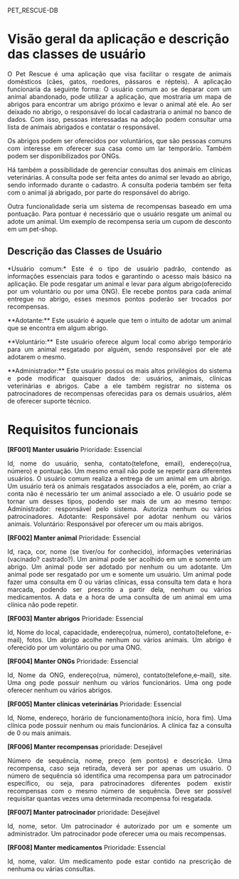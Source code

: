 PET_RESCUE-DB
# Visão geral da aplicação e descrição das classes de usuário
<p align="justify">
O Pet Rescue é uma aplicação que visa facilitar o resgate de animais domésticos (cães, gatos, roedores, pássaros e répteis).  A aplicação funcionaria da seguinte forma: O usuário comum ao se deparar com um animal abandonado, pode utilizar a aplicação, que mostraria um mapa de abrigos para encontrar um abrigo próximo e levar o animal até ele. Ao ser deixado no abrigo, o responsável do local cadastraria o animal no banco de dados. Com isso, pessoas interessadas na adoção podem consultar uma lista de animais abrigados e contatar o responsável.
</p>
<p align="justify">
Os abrigos podem ser oferecidos por voluntários, que são pessoas comuns com interesse em oferecer sua casa como um lar temporário. Também podem ser disponibilizados por ONGs.
</p>
<p align="justify">
Há também a possibilidade de gerenciar consultas dos animais em clínicas veterinárias. A consulta pode ser feita antes do animal ser levado ao abrigo, sendo informado durante o cadastro. A consulta poderia também ser feita com o animal já abrigado, por parte do responsável do abrigo.
</p>
<p align="justify">
Outra funcionalidade seria um sistema de recompensas baseado em uma pontuação. Para pontuar é necessário que o usuário resgate um animal ou adote um animal. Um exemplo de recompensa seria um cupom de desconto em um pet-shop.  
</p>


## Descrição das Classes de Usuário
<p align="justify">
*Usuário comum:* Este é o tipo de usuário padrão, contendo as informações essenciais para todos e garantindo o acesso mais básico na aplicação. Ele pode resgatar um animal e levar para algum abrigo(oferecido por um voluntário ou  por uma ONG). Ele recebe pontos para cada animal entregue no abrigo, esses mesmos pontos poderão ser trocados por recompensas.
</p>  
<p align="justify">
**Adotante:** Este usuário é aquele que tem o intuito de adotar um animal que se encontra em algum abrigo. 
</p>
<p align="justify">
**Voluntário:** Este usuário oferece algum local como abrigo temporário para um animal resgatado por alguém, sendo responsável por ele até adotarem o mesmo.
</p>
<p align="justify">
**Administrador:** Este usuário possui os mais altos privilégios do sistema e pode modificar quaisquer dados de: usuários, animais, clínicas veterinárias e abrigos. Cabe a ele também registrar no sistema os patrocinadores de recompensas oferecidas para os demais usuários, além de oferecer suporte técnico.  
</p>

# Requisitos funcionais
**[RF001] Manter usuário**
Prioridade: Essencial
<p align="justify">
Id, nome do usuário, senha, contato(telefone, email), endereço(rua, número) e pontuação. Um mesmo email não pode se repetir para diferentes usuários. O usuário comum realiza a entrega de um animal em um abrigo. Um usuário terá os animais resgatados associados a ele, porém, ao criar a conta não é necessário ter um animal associado a ele. O usuário pode se tornar um desses tipos, podendo ser mais de um ao mesmo tempo:
Administrador: responsável pelo sistema. Autoriza nenhum ou vários patrocinadores.
Adotante: Responsável por adotar nenhum ou vários animais.
Voluntário: Responsável por oferecer um ou mais abrigos.
</p>

**[RF002] Manter animal**
Prioridade: Essencial
<p align="justify">
Id, raça, cor, nome (se tiver/ou for conhecido), informações veterinárias (vacinado? castrado?). Um animal pode ser acolhido em um e somente um abrigo. Um animal pode ser adotado por nenhum ou um adotante. Um animal pode ser resgatado por um e somente um usuário. Um animal pode fazer uma consulta em 0 ou várias clínicas, essa consulta tem data e hora marcada, podendo ser prescrito a partir dela, nenhum ou vários medicamentos. A data e a hora de uma consulta de um animal em uma clínica não pode repetir.
</p>

**[RF003] Manter abrigos**
Prioridade: Essencial
<p align="justify">
Id, Nome do local, capacidade, endereço(rua, número), contato(telefone, e-mail), fotos. Um abrigo acolhe nenhum ou vários animais. Um abrigo é oferecido por um voluntário ou por uma ONG.
</p>

**[RF004] Manter ONGs**
Prioridade: Essencial
<p align="justify">
Id, Nome da ONG, endereço(rua, número), contato(telefone,e-mail), site. Uma ong pode possuir nenhum ou vários funcionários. Uma ong pode oferecer nenhum ou vários abrigos.
</p>

**[RF005] Manter clínicas veterinárias**
Prioridade: Essencial
<p align="justify">
Id, Nome, endereço, horário de funcionamento(hora início, hora fim). Uma clínica pode possuir nenhum ou mais funcionários. A clínica faz a consulta de 0 ou mais animais.
</p>

**[RF006] Manter recompensas**
prioridade: Desejável
<p align="justify">
Número de sequência, nome, preço (em pontos) e descrição. Uma recompensa, caso seja retirada, deverá ser por apenas um usuário. O número de sequência só identifica uma recompensa para um patrocinador específico, ou seja, para patrocinadores diferentes podem existir recompensas com o mesmo número de sequência. Deve ser possível requisitar quantas vezes uma determinada recompensa foi resgatada.
</p>

**[RF007] Manter patrocinador**
prioridade: Desejável
<p align="justify">
Id, nome, setor. Um patrocinador é autorizado por um e somente um administrador. Um patrocinador pode oferecer uma ou mais recompensas.
</p>

**[RF008] Manter medicamentos**
Prioridade: Essencial
<p align="justify">
Id, nome, valor. Um medicamento pode estar contido na prescrição de nenhuma ou várias consultas.
